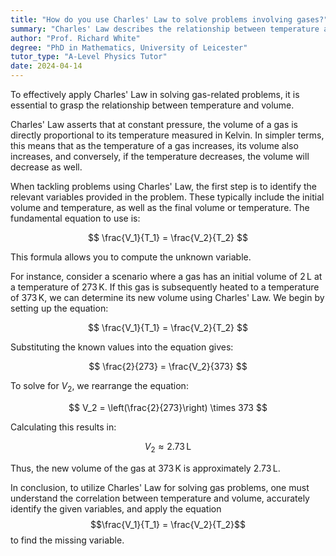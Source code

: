 ```yaml
---
title: "How do you use Charles' Law to solve problems involving gases?"
summary: "Charles' Law describes the relationship between temperature and volume in gases, essential for solving related problems. Understanding this relationship is key to applying the law effectively."
author: "Prof. Richard White"
degree: "PhD in Mathematics, University of Leicester"
tutor_type: "A-Level Physics Tutor"
date: 2024-04-14
---
```


To effectively apply Charles' Law in solving gas-related problems, it is essential to grasp the relationship between temperature and volume.

Charles' Law asserts that at constant pressure, the volume of a gas is directly proportional to its temperature measured in Kelvin. In simpler terms, this means that as the temperature of a gas increases, its volume also increases, and conversely, if the temperature decreases, the volume will decrease as well.

When tackling problems using Charles' Law, the first step is to identify the relevant variables provided in the problem. These typically include the initial volume and temperature, as well as the final volume or temperature. The fundamental equation to use is:

$$
\frac{V_1}{T_1} = \frac{V_2}{T_2}
$$

This formula allows you to compute the unknown variable.

For instance, consider a scenario where a gas has an initial volume of $2 \, \text{L}$ at a temperature of $273 \, \text{K}$. If this gas is subsequently heated to a temperature of $373 \, \text{K}$, we can determine its new volume using Charles' Law. We begin by setting up the equation:

$$
\frac{V_1}{T_1} = \frac{V_2}{T_2}
$$

Substituting the known values into the equation gives:

$$
\frac{2}{273} = \frac{V_2}{373}
$$

To solve for $V_2$, we rearrange the equation:

$$
V_2 = \left(\frac{2}{273}\right) \times 373
$$

Calculating this results in:

$$
V_2 \approx 2.73 \, \text{L}
$$

Thus, the new volume of the gas at $373 \, \text{K}$ is approximately $2.73 \, \text{L}$.

In conclusion, to utilize Charles' Law for solving gas problems, one must understand the correlation between temperature and volume, accurately identify the given variables, and apply the equation $$\frac{V_1}{T_1} = \frac{V_2}{T_2}$$ to find the missing variable.
    